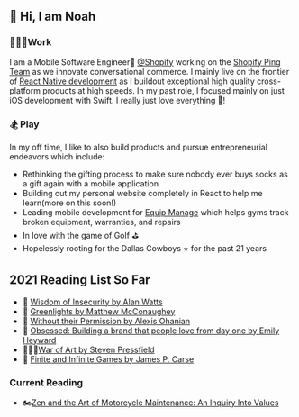 ## 👋 Hi, I am Noah
### 👨🏻‍💻Work
I am a Mobile Software Engineer📱 [@Shopify](https://www.shopify.com/) working on the [Shopify Ping Team](https://www.shopify.com/ping) as we innovate conversational commerce. I mainly live on the frontier of [React Native development](https://shopify.engineering/react-native-future-mobile-shopify) as I buildout exceptional high quality cross-platform products at high speeds. In my past role, I focused mainly on just iOS development with Swift. I really just love everything 🍎!

### 🏂 Play
In my off time, I like to also build products and pursue entrepreneurial endeavors which include:

- Rethinking the gifting process to make sure nobody ever buys socks as a gift again with a mobile application
- Building out my personal website completely in React to help me learn(more on this soon!)
- Leading mobile development for [Equip Manage](https://equipmanage.com/) which helps gyms track broken equipment, warranties, and repairs
- In love with the game of Golf ⛳️
- Hopelessly rooting for the Dallas Cowboys ⭐️ for the past 21 years

## 2021 Reading List So Far
- 🧠 [Wisdom of Insecurity by Alan Watts](https://www.amazon.com/Wisdom-Insecurity-Message-Age-Anxiety/dp/0307741206)
- 🚦 [Greenlights by Matthew McConaughey](https://www.amazon.com/Greenlights-Matthew-McConaughey/dp/0593139135)
- 🚀 [Without their Permission by Alexis Ohanian](https://www.amazon.com/Without-Their-Permission-Century-Managed/dp/1455520020)
- 🎨 [Obsessed: Building a brand that people love from day one by Emily Heyward](https://www.amazon.com/Obsessed-Building-Brand-People-Love/dp/0593084314/ref=sr_1_2?dchild=1&keywords=obsessed+book&qid=1613359913&sr=8-2)
- 👨🏻‍🎨[War of Art by Steven Pressfield](https://www.amazon.com/War-Art-Through-Creative-Battles/dp/1936891026/ref=sr_1_1?dchild=1&keywords=war+of+art&qid=1615933904&sr=8-1)
- 🎳 [Finite and Infinite Games by James P. Carse](https://www.amazon.com/Finite-Infinite-Games-James-Carse/dp/1476731713/ref=sr_1_1?crid=269P7QVQOZU0J&dchild=1&keywords=finite+and+infinite+games+by+james+carse&qid=1615934007&sprefix=Finite+and+%2Caps%2C162&sr=8-1)

### Current Reading

- 🏍[Zen and the Art of Motorcycle Maintenance: An Inquiry Into Values](https://www.amazon.com/Zen-Art-Motorcycle-Maintenance-Inquiry/dp/0060839872/ref=sr_1_1?crid=B889DP37BBB7&keywords=art+of+motorcycle+maintenance&qid=1639361486&sprefix=art+of+motor%2Caps%2C164&sr=8-1)


<!--
**woodward4422/woodward4422** is a ✨ _special_ ✨ repository because its `README.md` (this file) appears on your GitHub profile.

Here are some ideas to get you started:

- 🔭 I’m currently working on ...
- 🌱 I’m currently learning ...
- 👯 I’m looking to collaborate on ...
- 🤔 I’m looking for help with ...
- 💬 Ask me about ...
- 📫 How to reach me: ...
- 😄 Pronouns: ...
- ⚡ Fun fact: ...
-->
